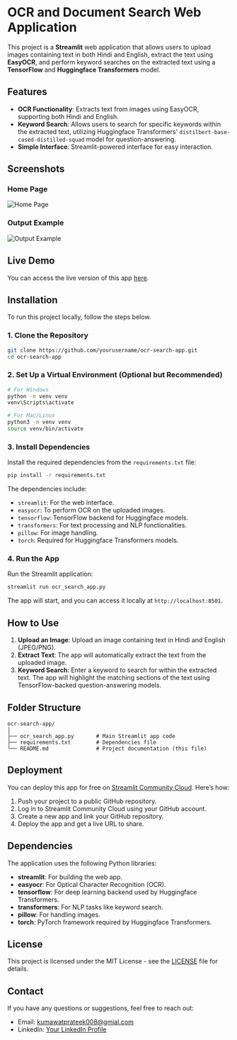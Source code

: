 # OCR and Document Search Web Application

This project is a **Streamlit** web application that allows users to upload images containing text in both Hindi and English, extract the text using **EasyOCR**, and perform keyword searches on the extracted text using a **TensorFlow** and **Huggingface Transformers** model.

## Features

- **OCR Functionality**: Extracts text from images using EasyOCR, supporting both Hindi and English.
- **Keyword Search**: Allows users to search for specific keywords within the extracted text, utilizing Huggingface Transformers' `distilbert-base-cased-distilled-squad` model for question-answering.
- **Simple Interface**: Streamlit-powered interface for easy interaction.


## Screenshots

### Home Page
![Home Page](./DemoImages/Home.png)

### Output Example
![Output Example](./DemoImages/Output.png)

## Live Demo

You can access the live version of this app [here](your-streamlit-app-url).

## Installation

To run this project locally, follow the steps below.

### 1. Clone the Repository
```bash
git clone https://github.com/yourusername/ocr-search-app.git
cd ocr-search-app
```

### 2. Set Up a Virtual Environment (Optional but Recommended)
```bash
# For Windows
python -m venv venv
venv\Scripts\activate

# For Mac/Linux
python3 -m venv venv
source venv/bin/activate
```

### 3. Install Dependencies

Install the required dependencies from the `requirements.txt` file:
```bash
pip install -r requirements.txt
```

The dependencies include:
- `streamlit`: For the web interface.
- `easyocr`: To perform OCR on the uploaded images.
- `tensorflow`: TensorFlow backend for Huggingface models.
- `transformers`: For text processing and NLP functionalities.
- `pillow`: For image handling.
- `torch`: Required for Huggingface Transformers models.

### 4. Run the App
Run the Streamlit application:
```bash
streamlit run ocr_search_app.py
```

The app will start, and you can access it locally at `http://localhost:8501`.

## How to Use

1. **Upload an Image**: Upload an image containing text in Hindi and English (JPEG/PNG).
2. **Extract Text**: The app will automatically extract the text from the uploaded image.
3. **Keyword Search**: Enter a keyword to search for within the extracted text. The app will highlight the matching sections of the text using TensorFlow-backed question-answering models.

## Folder Structure

```
ocr-search-app/
│
├── ocr_search_app.py       # Main Streamlit app code
├── requirements.txt        # Dependencies file
└── README.md               # Project documentation (this file)
```

## Deployment

You can deploy this app for free on [Streamlit Community Cloud](https://share.streamlit.io/). Here’s how:

1. Push your project to a public GitHub repository.
2. Log in to Streamlit Community Cloud using your GitHub account.
3. Create a new app and link your GitHub repository.
4. Deploy the app and get a live URL to share.

## Dependencies

The application uses the following Python libraries:

- **streamlit**: For building the web app.
- **easyocr**: For Optical Character Recognition (OCR).
- **tensorflow**: For deep learning backend used by Huggingface Transformers.
- **transformers**: For NLP tasks like keyword search.
- **pillow**: For handling images.
- **torch**: PyTorch framework required by Huggingface Transformers.

## License

This project is licensed under the MIT License - see the [LICENSE](LICENSE) file for details.

## Contact

If you have any questions or suggestions, feel free to reach out:

- Email: kumawatprateek008@gmial.com
- LinkedIn: [Your LinkedIn Profile](https://www.linkedin.com/in/kumawatprateek/)
